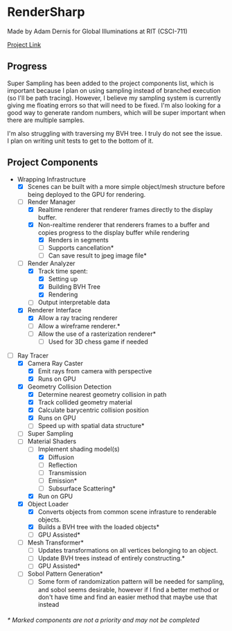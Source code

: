 # RenderSharp

Made by Adam Dernis for Global Illuminations at RIT (CSCI-711)

[Project Link](https://github.com/Avid29/RenderSharp)

## Progress

Super Sampling has been added to the project components list, which is important because I plan on using sampling instead of branched execution (so I'll be path tracing). However, I believe my sampling system is currently giving me floating errors so that will need to be fixed. I'm also looking for a good way to generate random numbers, which will be super important when there are multiple samples.

I'm also struggling with traversing my BVH tree. I truly do not see the issue. I plan on writing unit tests to get to the bottom of it.

## Project Components

- Wrapping Infrastructure
  - [x] Scenes can be built with a more simple object/mesh structure before being deployed to the GPU for rendering.
  - [ ] Render Manager
    - [x] Realtime renderer that renderer frames directly to the display buffer.
    - [x] Non-realtime renderer that renderers frames to a buffer and copies progress to the display buffer while rendering
      - [x] Renders in segments
      - [ ] Supports cancellation*
      - [ ] Can save result to jpeg image file*
  - [ ] Render Analyzer
    - [x] Track time spent:
      - [x] Setting up
      - [x] Building BVH Tree
      - [x] Rendering
    - [ ] Output interpretable data
  - [x] Renderer Interface
    - [x] Allow a ray tracing renderer
    - [ ] Allow a wireframe renderer.*
    - [ ] Allow the use of a rasterization renderer*
      - [ ] Used for 3D chess game if needed

- [ ] Ray Tracer
  - [x] Camera Ray Caster
    - [x] Emit rays from camera with perspective
    - [x] Runs on GPU
  - [x] Geometry Collision Detection
    - [x] Determine nearest geometry collision in path
    - [x] Track collided geometry material
    - [x] Calculate barycentric collision position
    - [x] Runs on GPU
    - [ ] Speed up with spatial data structure*
  - [ ] Super Sampling
  - [ ] Material Shaders
    - [ ] Implement shading model(s)
      - [x] Diffusion
      - [ ] Reflection
      - [ ] Transmission
      - [ ] Emission*
      - [ ] Subsurface Scattering*
    - [x] Run on GPU
  - [x] Object Loader
    - [x] Converts objects from common scene infrasture to renderable objects.
    - [x] Builds a BVH tree with the loaded objects*
    - [ ] GPU Assisted*
  - [ ] Mesh Transformer*
    - [ ] Updates transformations on all vertices belonging to an object.
    - [ ] Update BVH trees instead of entirely constructing.*
    - [ ] GPU Assisted*
  - [ ] Sobol Pattern Generation*
    - [ ] Some form of randomization pattern will be needed for sampling, and sobol seems desirable, however if I find a better method or don't have time and find an easier method that maybe use that instead

###### *  Marked components are not a priority and may not be completed
